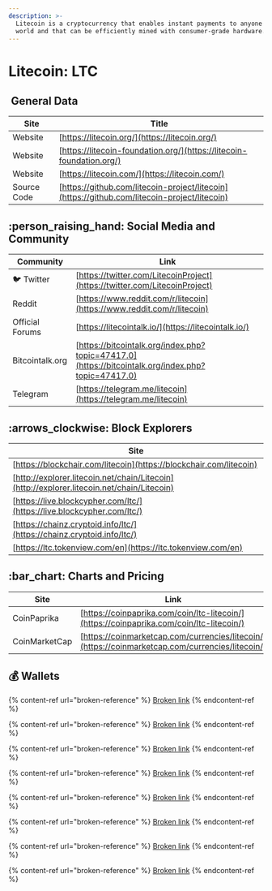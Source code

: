 ```yaml
---
description: >-
  Litecoin is a cryptocurrency that enables instant payments to anyone in the
  world and that can be efficiently mined with consumer-grade hardware.
---
```


# Litecoin: LTC

## <img src="../../.gitbook/assets/ltc.png" alt="" data-size="original"> General Data

| Site        | Title                                                                                        |
| ----------- | -------------------------------------------------------------------------------------------- |
| Website     | [https://litecoin.org/](https://litecoin.org/)                                               |
| Website     | [https://litecoin-foundation.org/](https://litecoin-foundation.org/)                         |
| Website     | [https://litecoin.com/](https://litecoin.com/)                                               |
| Source Code | [https://github.com/litecoin-project/litecoin](https://github.com/litecoin-project/litecoin) |

## :person\_raising\_hand: Social Media and Community

| Community       | Link                                                                                               |
| --------------- | -------------------------------------------------------------------------------------------------- |
| :bird: Twitter  | [https://twitter.com/LitecoinProject](https://twitter.com/LitecoinProject)                         |
| Reddit          | [https://www.reddit.com/r/litecoin](https://www.reddit.com/r/litecoin)                             |
| Official Forums | [https://litecointalk.io/](https://litecointalk.io/)                                               |
| Bitcointalk.org | [https://bitcointalk.org/index.php?topic=47417.0](https://bitcointalk.org/index.php?topic=47417.0) |
| Telegram        | [https://telegram.me/litecoin](https://telegram.me/litecoin)                                       |

## :arrows\_clockwise: Block Explorers

| Site                                                                                       |
| ------------------------------------------------------------------------------------------ |
| [https://blockchair.com/litecoin](https://blockchair.com/litecoin)                         |
| [http://explorer.litecoin.net/chain/Litecoin](http://explorer.litecoin.net/chain/Litecoin) |
| [https://live.blockcypher.com/ltc/](https://live.blockcypher.com/ltc/)                     |
| [https://chainz.cryptoid.info/ltc/](https://chainz.cryptoid.info/ltc/)                     |
| [https://ltc.tokenview.com/en](https://ltc.tokenview.com/en)                               |

## :bar\_chart: Charts and Pricing

| Site          | Link                                                                                             |
| ------------- | ------------------------------------------------------------------------------------------------ |
| CoinPaprika   | [https://coinpaprika.com/coin/ltc-litecoin/](https://coinpaprika.com/coin/ltc-litecoin/)         |
| CoinMarketCap | [https://coinmarketcap.com/currencies/litecoin/](https://coinmarketcap.com/currencies/litecoin/) |

## :moneybag: Wallets

{% content-ref url="broken-reference" %}
[Broken link](broken-reference)
{% endcontent-ref %}

{% content-ref url="broken-reference" %}
[Broken link](broken-reference)
{% endcontent-ref %}

{% content-ref url="broken-reference" %}
[Broken link](broken-reference)
{% endcontent-ref %}

{% content-ref url="broken-reference" %}
[Broken link](broken-reference)
{% endcontent-ref %}

{% content-ref url="broken-reference" %}
[Broken link](broken-reference)
{% endcontent-ref %}

{% content-ref url="broken-reference" %}
[Broken link](broken-reference)
{% endcontent-ref %}

{% content-ref url="broken-reference" %}
[Broken link](broken-reference)
{% endcontent-ref %}

{% content-ref url="broken-reference" %}
[Broken link](broken-reference)
{% endcontent-ref %}
